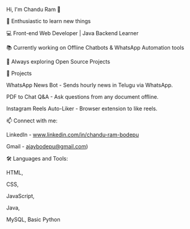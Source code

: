 Hi, I'm Chandu Ram 👋

🎯 Enthusiastic to learn new things  

💻 Front-end Web Developer | Java Backend Learner  

📚 Currently working on Offline Chatbots & WhatsApp Automation  tools

🌱 Always exploring Open Source Projects  

🚀 Projects

WhatsApp News Bot - Sends hourly news in Telugu via WhatsApp.

PDF to Chat Q&A - Ask questions from any document offline.

Instagram Reels Auto-Liker - Browser extension to like reels.


📫 Connect with me:

LinkedIn - www.linkedin.com/in/chandu-ram-bodepu

Gmail - ajaybodepu@gmail.com)


🛠️ Languages and Tools:

HTML,

CSS,

JavaScript,

Java,

MySQL,
Basic Python
